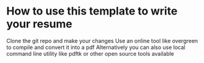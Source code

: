 # How to use this template to write your resume
Clone the git repo and make your changes
Use an online tool like overgreen to compile and convert it into a pdf
Alternatively you can also use local command line utility like pdftk or other open source tools available 